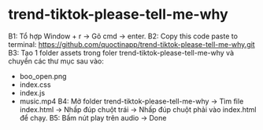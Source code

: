 # trend-tiktok-please-tell-me-why
B1: Tổ hợp Window + r -> Gõ cmd -> enter.
B2: Copy this code paste to terminal: https://github.com/quoctinapp/trend-tiktok-please-tell-me-why.git
B3: Tạo 1 folder assets trong foler trend-tiktok-please-tell-me-why và chuyển các thư mục sau vào:
+ boo_open.png
+ index.css
+ index.js
+ music.mp4
B4: Mở folder trend-tiktok-please-tell-me-why -> Tìm file index.html -> Nhấp đúp chuột trái -> Nhấp đúp chuột phải vào index.html để chạy.
B5: Bấm nút play trên audio -> Done
